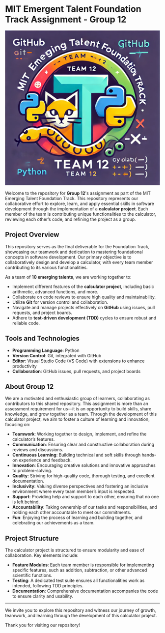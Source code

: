 # MIT Emergent Talent Foundation Track Assignment - Group 12

![logo](.assets/logo.png)

Welcome to the repository for **Group 12**'s assignment as part of the MIT Emerging
Talent Foundation
Track. This repository represents our collaborative effort to explore, learn, and
apply essential skills in software development through the implementation of a
**calculator project**. Each member of the team is contributing unique functionalities
to the calculator, reviewing each other’s code, and refining the project as a group.

## Project Overview

This repository serves as the final deliverable for the Foundation Track, showcasing
our teamwork and dedication to mastering foundational concepts in software development.
Our primary objective is to collaboratively design and develop a calculator, with
every team member contributing to its various functionalities.

As a team of **10 emerging talents**, we are working together to:

- Implement different features of the **calculator project**, including basic arithmetic,
advanced functions, and more.
- Collaborate on code reviews to ensure high quality and maintainability.
- Utilize **Git** for version control and collaboration.
- Navigate and manage projects effectively on **GitHub** using issues, pull requests,
and project boards.
- Adhere to **test-driven development (TDD)** cycles to ensure robust and reliable
code.

## Tools and Technologies

- **Programming Language**: Python
- **Version Control**: Git, integrated with GitHub
- **Editor**: Visual Studio Code (VS Code) with extensions to enhance productivity
- **Collaboration**: GitHub issues, pull requests, and project boards

## About Group 12

We are a motivated and enthusiastic group of learners, collaborating as contributors
to this shared repository. This assignment is more than an assessment requirement
for us—it is an opportunity to build skills, share knowledge, and grow together as
a team. Through the development of this calculator project, we aim to foster a culture
of learning and innovation, focusing on:

- **Teamwork**: Working together to design, implement, and refine the calculator’s
features.
- **Communication**: Ensuring clear and constructive collaboration during reviews
and discussions.
- **Continuous Learning**: Building technical and soft skills through hands-on experience
and feedback.
- **Innovation**: Encouraging creative solutions and innovative approaches
  to problem-solving.
- **Quality**: Striving for high-quality code, thorough testing,
  and excellent documentation.
- **Inclusivity**: Valuing diverse perspectives and fostering an inclusive
  environment where every team member’s input is respected.
- **Support**: Providing help and support to each other,
  ensuring that no one is left behind.
- **Accountability**: Taking ownership of our tasks and responsibilities,
  and holding each other accountable to meet our commitments.
- **Fun**: Enjoying the process of learning and building together,
  and celebrating our achievements as a team.

## Project Structure

The calculator project is structured to ensure modularity and ease of collaboration.
Key elements include:

- **Feature Modules**: Each team member is responsible for implementing specific
features, such as addition, subtraction, or other advanced scientific functions.
- **Testing**: A dedicated test suite ensures all functionalities work as intended,
following TDD principles.
- **Documentation**: Comprehensive documentation accompanies the code to ensure
clarity and usability.

---

We invite you to explore this repository and witness our journey of growth, teamwork,
and learning through the development of this calculator project.

Thank you for visiting our repository!
